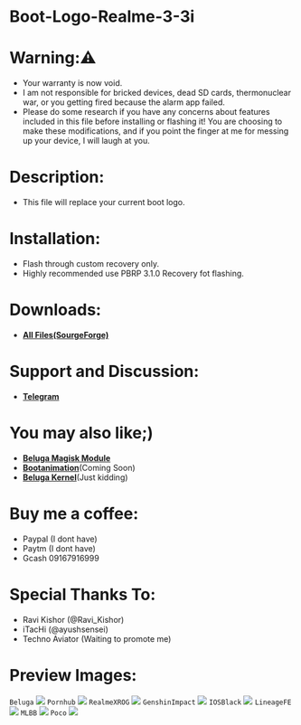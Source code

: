 # Boot-Logo-Realme-3-3i
# Warning:⚠️
- Your warranty is now void.
- I am not responsible for bricked devices, dead SD cards, thermonuclear war, or you getting fired because the alarm app failed.
- Please do some research if you have any concerns about features included in this file before installing or flashing it! You are choosing to make these modifications, and if you point the finger at me for messing up your device, I will laugh at you.
# Description:
- This file will replace your current boot logo.
# Installation:
- Flash through custom recovery only.
- Highly recommended use PBRP 3.1.0 Recovery fot flashing.
# Downloads:
- [**All Files(SourgeForge)**](https://sourceforge.net/projects/akastkzume-files/files/Boot%20Logo%20Realme%203-3i/)
# Support and Discussion:
- [**Telegram**](https://t.me/bootlogorealme3official)
# You may also like;)
- [**Beluga Magisk Module**](https://github.com/AkasTKzume69/Beluga-Magisk-Module-Realme-3-3i)
- [**Bootanimation**]()(Coming Soon)
- [**Beluga Kernel**]()(Just kidding)
# Buy me a coffee:
- Paypal (I dont have)
- Paytm (I dont have)
- Gcash 09167916999
# Special Thanks To:
- Ravi Kishor (@Ravi_Kishor)
- iTacHi (@ayushsensei)
- Techno Aviator (Waiting to promote me)
# Preview Images:
```Beluga```
<img src="https://raw.githubusercontent.com/AkasTKzume69/Boot-Logo-Realme-3-3i/main/assert/Beluga.png" />
```Pornhub```
<img src="https://raw.githubusercontent.com/AkasTKzume69/Boot-Logo-Realme-3-3i/main/assert/Pornhub.png" />
```RealmeXROG```
<img src="https://raw.githubusercontent.com/AkasTKzume69/Boot-Logo-Realme-3-3i/main/assert/RealmeXROG.png" />
```GenshinImpact```
<img src="https://raw.githubusercontent.com/AkasTKzume69/Boot-Logo-Realme-3-3i/main/assert/GenshinImpact.png" />
```IOSBlack```
<img src="https://raw.githubusercontent.com/AkasTKzume69/Boot-Logo-Realme-3-3i/main/assert/IOSBlack.png" />
```LineageFE```
<img src="https://raw.githubusercontent.com/AkasTKzume69/Boot-Logo-Realme-3-3i/main/assert/LineageFE.png" />
```MLBB```
<img src="https://raw.githubusercontent.com/AkasTKzume69/Boot-Logo-Realme-3-3i/main/assert/MLBB.png" />
```Poco```
<img src="https://raw.githubusercontent.com/AkasTKzume69/Boot-Logo-Realme-3-3i/main/assert/Poco.png" />



